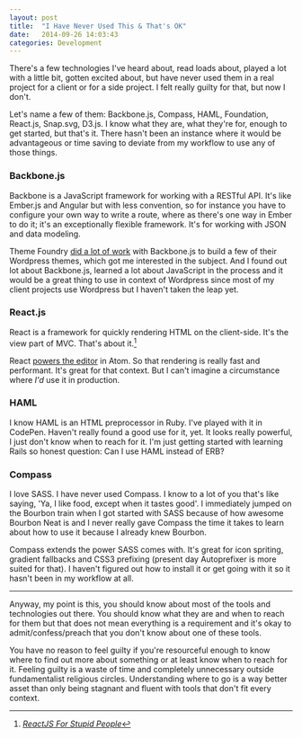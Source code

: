 ```yaml
---
layout: post
title:  "I Have Never Used This & That's OK"
date:   2014-09-26 14:03:43
categories: Development
---
```


There's a few technologies I've heard about, read loads about, played a lot with a little bit, gotten excited about, but have never used them in a real project for a client or for a side project. I felt really guilty for that, but now I don't.

Let's name a few of them: Backbone.js, Compass, HAML, Foundation, React.js, Snap.svg, D3.js. I know what they are, what they're for, enough to get started, but that's it. There hasn't been an instance where it would be advantageous or time saving to deviate from my workflow to use any of those things.

### Backbone.js
Backbone is a JavaScript framework for working with a RESTful API. It's like Ember.js and Angular but with less convention, so for instance you have to configure your own way to write a route, where as there's one way in Ember to do it; it's an exceptionally flexible framework. It's for working with JSON and data modeling.

Theme Foundry [did a lot of work](https://thethemefoundry.com/blog/backbonejs-and-collections-structure/) with Backbone.js to build a few of their Wordpress themes, which got me interested in the subject. And I found out lot about Backbone.js, learned a lot about JavaScript in the process and it would be a great thing to use in context of Wordpress since most of my client projects use Wordpress but I haven't taken the leap yet.

### React.js
React is a framework for quickly rendering HTML on the client-side. It's the view part of MVC. That's about it.[^1]

React [powers the editor](http://blog.atom.io/2014/07/02/moving-atom-to-react.html) in Atom. So that rendering is really fast and performant. It's great for that context. But I can't imagine a circumstance where _I'd_ use it in production.

### HAML
I know HAML is an HTML preprocessor in Ruby. I've played with it in CodePen. Haven't really found a good use for it, yet. It looks really powerful, I just don't know when to reach for it. I'm just getting started with learning Rails so honest question: Can I use HAML instead of ERB?

### Compass
I love SASS. I have never used Compass. I know to a lot of you that's like saying, 'Ya, I like food, except when it tastes good'. I immediately jumped on the Bourbon train when I got started with SASS because of how awesome Bourbon Neat is and I never really gave Compass the time it takes to learn about how to use it because I already knew Bourbon.

Compass extends the power SASS comes with. It's great for icon spriting, gradient fallbacks and CSS3 prefixing (present day Autoprefixer is more suited for that). I haven't figured out how to install it or get going with it so it hasn't been in my workflow at all.

---

Anyway, my point is this, you should know about most of the tools and technologies out there. You should know what they are and when to reach for them but that does not mean everything is a requirement and it's okay to admit/confess/preach that you don't know about one of these tools.

You have no reason to feel guilty if you're resourceful enough to know where to find out more about something or at least know when to reach for it. Feeling guilty is a waste of time and completely unnecessary outside fundamentalist religious circles. Understanding where to go is a way better asset than only being stagnant and fluent with tools that don't fit every context.

[^1]: [_ReactJS For Stupid People_](http://blog.andrewray.me/reactjs-for-stupid-people/)
